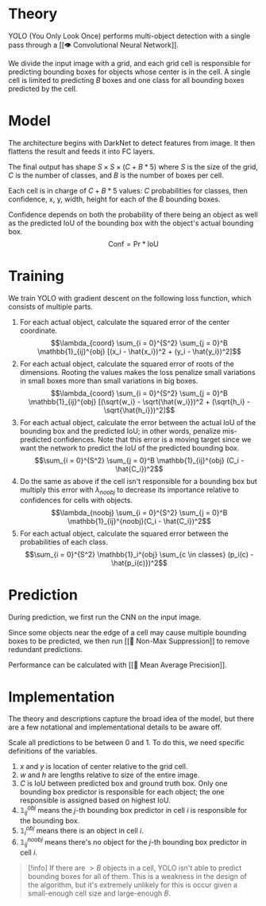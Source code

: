 # Theory
YOLO (You Only Look Once) performs multi-object detection with a single pass through a [[👁️ Convolutional Neural Network]].

We divide the input image with a grid, and each grid cell is responsible for predicting bounding boxes for objects whose center is in the cell. A single cell is limited to predicting $B$ boxes and one class for all bounding boxes predicted by the cell.

# Model
The architecture begins with DarkNet to detect features from image. It then flattens the result and feeds it into FC layers.

The final output has shape $S \times S \times (C + B * 5)$ where $S$ is the size of the grid, $C$ 
is the number of classes, and $B$ is the number of boxes per cell.

Each cell is in charge of $C + B * 5$ values: $C$ probabilities for classes, then confidence, x, y, width, height for each of the $B$ bounding boxes.

Confidence depends on both the probability of there being an object as well as the predicted IoU of the bounding box with the object's actual bounding box. $$\text{Conf} = \text{Pr} * \text{IoU}$$

# Training
We train YOLO with gradient descent on the following loss function, which consists of multiple parts.
1. For each actual object, calculate the squared error of the center coordinate. $$\lambda_{coord} \sum_{i = 0}^{S^2} \sum_{j = 0}^B \mathbb{1}_{ij}^{obj} [(x_i - \hat{x_i})^2 + (y_i - \hat{y_i})^2]$$
2. For each actual object, calculate the squared error of roots of the dimensions. Rooting the values makes the loss penalize small variations in small boxes more than small variations in big boxes. $$\lambda_{coord} \sum_{i = 0}^{S^2} \sum_{j = 0}^B \mathbb{1}_{ij}^{obj} [(\sqrt{w_i} - \sqrt{\hat{w_i}})^2 + (\sqrt{h_i} - \sqrt{\hat{h_i}})^2]$$
3. For each actual object, calculate the error between the actual IoU of the bounding box and the predicted IoU; in other words, penalize mis-predicted confidences. Note that this error is a moving target since we want the network to predict the IoU of the predicted bounding box. $$\sum_{i = 0}^{S^2} \sum_{j = 0}^B \mathbb{1}_{ij}^{obj} (C_i - \hat{C_i})^2$$
4. Do the same as above if the cell isn't responsible for a bounding box but multiply this error with $\lambda_{noobj}$ to decrease its importance relative to confidences for cells with objects. $$\lambda_{noobj} \sum_{i = 0}^{S^2} \sum_{j = 0}^B \mathbb{1}_{ij}^{noobj}(C_i - \hat{C_i})^2$$
5. For each actual object, calculate the squared error between the probabilities of each class. $$\sum_{i = 0}^{S^2} \mathbb{1}_i^{obj} \sum_{c \in classes} (p_i(c) - \hat{p_i(c)})^2$$

# Prediction
During prediction, we first run the CNN on the input image.

Since some objects near the edge of a cell may cause multiple bounding boxes to be predicted, we then run [[🎁 Non-Max Suppression]] to remove redundant predictions.

Performance can be calculated with [[🎯 Mean Average Precision]].

# Implementation
The theory and descriptions capture the broad idea of the model, but there are a few notational and implementational details to be aware off.

Scale all predictions to be between $0$ and $1$. To do this, we need specific definitions of the variables.
1. $x$ and $y$ is location of center relative to the grid cell.
2. $w$ and $h$ are lengths relative to size of the entire image.
3. $C$ is IoU between predicted box and ground truth box.
Only one bounding box predictor is responsible for each object; the one responsible is assigned based on highest IoU.
1. $\mathbb{1}_{ij}^{obj}$ means the $j$-th bounding box predictor in cell $i$ is responsible for the bounding box.
2. $\mathbb{1}_{i}^{obj}$ means there is an object in cell $i$.
3. $\mathbb{1}_{ij}^{noobj}$ means there's no object for the $j$-th bounding box predictor in cell $i$.

> [!info]
> If there are $>B$ objects in a cell, YOLO isn't able to predict bounding boxes for all of them. This is a weakness in the design of the algorithm, but it's extremely unlikely for this is occur given a small-enough cell size and large-enough $B$.